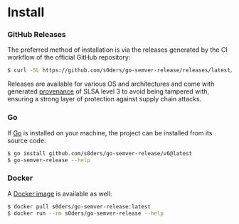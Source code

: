 # Install

### GitHub Releases

The preferred method of installation is via the releases generated by the CI workflow of the official GitHub repository:

```bash
$ curl -SL https://github.com/s0ders/go-semver-release/releases/latest/download/go-semver-release-linux-amd64 -o ./go-semver-release && chmod +x ./go-semver-release
```

Releases are available for various OS and architectures and come with generated [provenance](https://slsa.dev/spec/v1.0/provenance) of SLSA level 3 to avoid being tampered with, ensuring a strong layer of protection against supply chain attacks.

### Go

If [Go](https://go.dev) is installed on your machine, the project can be installed from its source code:

```bash
$ go install github.com/s0ders/go-semver-release/v6@latest
$ go-semver-release --help
```

### Docker

A [Docker image](https://hub.docker.com/r/s0ders/go-semver-release/tags) is available as well:

```bash
$ docker pull s0ders/go-semver-release:latest
$ docker run --rm s0ders/go-semver-release --help
```



